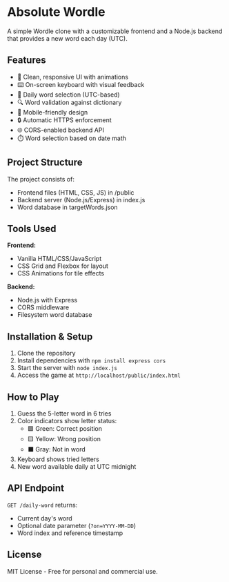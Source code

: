 # Absolute Wordle

A simple Wordle clone with a customizable frontend and a Node.js backend that provides a new word each day (UTC).

## Features

- 🎨 Clean, responsive UI with animations  
- ⌨️ On-screen keyboard with visual feedback  
- 📅 Daily word selection (UTC-based)  
- 🔍 Word validation against dictionary  
- 📱 Mobile-friendly design  
- 🔒 Automatic HTTPS enforcement  
- 🌐 CORS-enabled backend API  
- ⏱️ Word selection based on date math  

## Project Structure

The project consists of:  
- Frontend files (HTML, CSS, JS) in /public  
- Backend server (Node.js/Express) in index.js  
- Word database in targetWords.json  

## Tools Used

**Frontend:**  
- Vanilla HTML/CSS/JavaScript  
- CSS Grid and Flexbox for layout  
- CSS Animations for tile effects

**Backend:**  
- Node.js with Express  
- CORS middleware  
- Filesystem word database  

## Installation & Setup

1. Clone the repository  
2. Install dependencies with `npm install express cors`  
3. Start the server with `node index.js`  
4. Access the game at `http://localhost/public/index.html`  

## How to Play

1. Guess the 5-letter word in 6 tries  
2. Color indicators show letter status:  
   - 🟩 Green: Correct position  
   - 🟨 Yellow: Wrong position  
   - ⬛ Gray: Not in word  
3. Keyboard shows tried letters  
4. New word available daily at UTC midnight  

## API Endpoint

`GET /daily-word` returns:  
- Current day's word  
- Optional date parameter (`?on=YYYY-MM-DD`)  
- Word index and reference timestamp  

## License

MIT License - Free for personal and commercial use.
